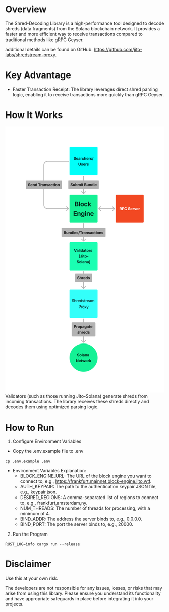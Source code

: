 # Overview
The Shred-Decoding Library is a high-performance tool designed to decode shreds (data fragments) from the Solana blockchain network. It provides a faster and more efficient way to receive transactions compared to traditional methods like gRPC Geyser.

additional details can be found on GitHub: https://github.com/jito-labs/shredstream-proxy.
# Key Advantage
- Faster Transaction Receipt: The library leverages direct shred parsing logic, enabling it to receive transactions more quickly than gRPC Geyser.

# How It Works
![systemdiagramv2.png](systemdiagramv2.png)
Validators (such as those running Jito-Solana) generate shreds from incoming transactions.
The library receives these shreds directly and decodes them using optimized parsing logic.


# How to Run
1. Configure Environment Variables
- Copy the .env.example file to .env
```env
cp .env.example .env
```
- Environment Variables Explanation:
    - BLOCK_ENGINE_URL: The URL of the block engine you want to connect to, e.g., https://frankfurt.mainnet.block-engine.jito.wtf.
    - AUTH_KEYPAIR: The path to the authentication keypair JSON file, e.g., keypair.json.
    - DESIRED_REGIONS: A comma-separated list of regions to connect to, e.g., frankfurt,amsterdam,ny.
    - NUM_THREADS: The number of threads for processing, with a minimum of 4.
    - BIND_ADDR: The address the server binds to, e.g., 0.0.0.0.
    - BIND_PORT: The port the server binds to, e.g., 20000.

2. Run the Program

```shell
RUST_LOG=info cargo run --release
```

# Disclaimer
Use this at your own risk.


The developers are not responsible for any issues, losses, or risks that may arise from using this library. Please ensure you understand its functionality and have appropriate safeguards in place before integrating it into your projects.